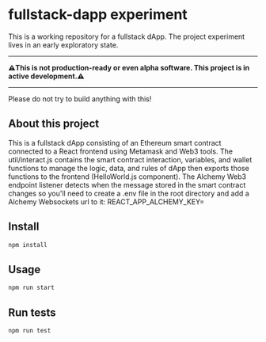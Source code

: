 # fullstack-dapp experiment

This is a working repository for a fullstack dApp. The project experiment lives in an early exploratory state.

---

**⚠️This is not production-ready or even alpha software. This project is in active development.⚠️**

---

Please do not try to build anything with this!

## About this project

This is a fullstack dApp consisting of an Ethereum smart contract connected to a React frontend using Metamask and Web3 tools. The util/interact.js contains the smart contract interaction, variables, and wallet functions to manage the logic, data, and rules of dApp then exports those functions to the frontend (HelloWorld.js component). The Alchemy Web3 endpoint listener detects when the message stored in the smart contract changes so you'll need to create a .env file in the root directory and add a Alchemy Websockets url to it:
REACT_APP_ALCHEMY_KEY=

## Install

```sh
npm install
```

## Usage

```sh
npm run start
```

## Run tests

```sh
npm run test
```
